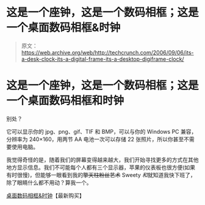 # 这是一个座钟，这是一个数码相框；这是一个桌面数码相框&时钟

> 原文：<https://web.archive.org/web/http://techcrunch.com/2006/09/06/its-a-desk-clock-its-a-digital-frame-its-a-desktop-digiframe-clock/>

# 这是一个座钟，这是一个数码相框；这是一个桌面数码相框和时钟

别处？

它可以显示你的 jpg、png、gif、TIF 和 BMP，可以与你的 Windows PC 兼容，分辨率为 240×160，用两节 AA 电池一次可以存储 22 张照片，所以你甚至不需要使用电脑。

我觉得奇怪的是，随着我们的屏幕变得越来越大，我们开始寻找更多的方式在其他地方显示信息。我们不可能每个人都有三个显示器，苹果的仪表板也很方便(如果有时很慢)，但能够一眼看到我的~~擎天柱粉丝艺术~~ Sweety *和*就知道我快下班了，除了眼睛什么都不用动？算我一个。

[桌面数码相框&时钟](https://web.archive.org/web/20130627210144/http://www.latestbuy.com.au/digital_photo_frame.html)【最新购买】